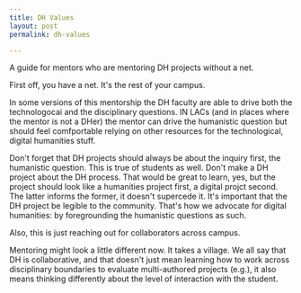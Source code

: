 ```yaml
---
title: DH Values
layout: post
permalink: dh-values

---
```


A guide for mentors who are mentoring DH projects without a net. 

First off, you have a net. It's the rest of your campus. 

In some versions of this mentorship the DH faculty are able to drive both the technologocai and the disciplinary questions. IN LACs (and in places where the mentor is not a DHer) the mentor can drive the humanistic question but should feel comfportable relying on other resources for the technological, digital humanities stuff. 

Don't forget that DH projects should always be about the inquiry first, the humanistic question. This is true of students as well. Don't make a DH project about the DH process. That would be great to learn, yes, but the project should look like a humanities project first, a digital projct second. The latter informs the former, it doesn't supercede it. It's important that the DH project be legible to the community. That's how we advocate for digital humanities: by foregrounding the humanistic questions as such. 

Also, this is just reaching out for collaborators across campus. 

Mentoring might look a little different now. It takes a village. We all say that DH is collaborative, and that doesn't just mean learning how to work across disciplinary boundaries to evaluate multi-authored projects (e.g.), it also means thinking differently about the level of interaction with the student. 